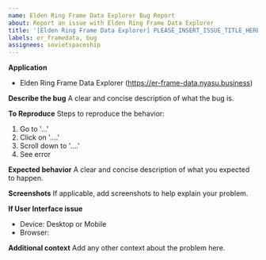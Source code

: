 ```yaml
---
name: Elden Ring Frame Data Explorer Bug Report
about: Report an issue with Elden Ring Frame Data Explorer
title: '[Elden Ring Frame Data Explorer] PLEASE_INSERT_ISSUE_TITLE_HERE'
labels: er_framedata, bug
assignees: sovietspaceship
---
```


**Application**

-   Elden Ring Frame Data Explorer (https://er-frame-data.nyasu.business)

**Describe the bug**
A clear and concise description of what the bug is.

**To Reproduce**
Steps to reproduce the behavior:

1. Go to '...'
2. Click on '....'
3. Scroll down to '....'
4. See error

**Expected behavior**
A clear and concise description of what you expected to happen.

**Screenshots**
If applicable, add screenshots to help explain your problem.

**If User Interface issue**

-   Device: Desktop or Mobile
-   Browser:

**Additional context**
Add any other context about the problem here.
